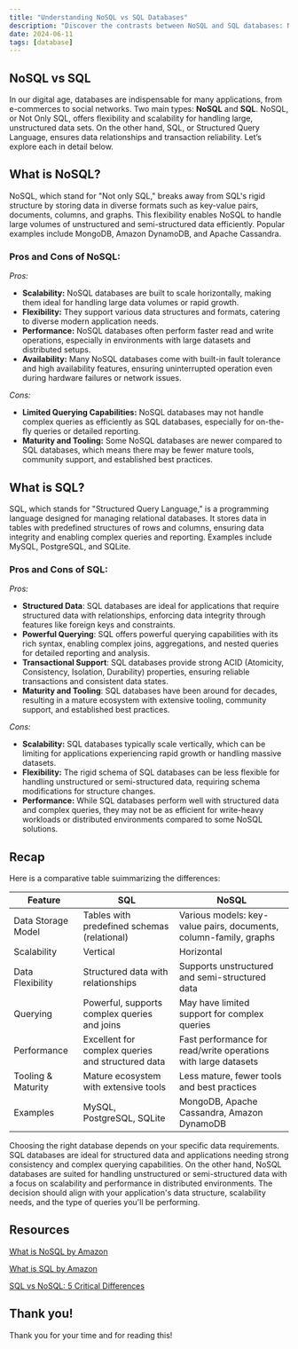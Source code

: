 ```yaml
---
title: "Understanding NoSQL vs SQL Databases"
description: "Discover the contrasts between NoSQL and SQL databases: NoSQL for flexibility and scalability, SQL for relational integrity and transaction reliability."
date: 2024-06-11
tags: [database]
---
```


## NoSQL vs SQL

In our digital age, databases are indispensable for many applications, from e-commerces to social networks. Two main types: **NoSQL** and **SQL**. NoSQL, or Not Only SQL, offers flexibility and scalability for handling large, unstructured data sets. On the other hand, SQL, or Structured Query Language, ensures data relationships and transaction reliability. Let’s explore each in detail below.

## What is NoSQL?

NoSQL, which stand for "Not only SQL," breaks away from SQL's rigid structure by storing data in diverse formats such as key-value pairs, documents, columns, and graphs. This flexibility enables NoSQL to handle large volumes of unstructured and semi-structured data efficiently. Popular examples include MongoDB, Amazon DynamoDB, and Apache Cassandra.

### Pros and Cons of NoSQL:

_Pros:_

- **Scalability:** NoSQL databases are built to scale horizontally, making them ideal for handling large data volumes or rapid growth.
- **Flexibility:** They support various data structures and formats, catering to diverse modern application needs.
- **Performance:** NoSQL databases often perform faster read and write operations, especially in environments with large datasets and distributed setups.
- **Availability:** Many NoSQL databases come with built-in fault tolerance and high availability features, ensuring uninterrupted operation even during hardware failures or network issues.

_Cons:_

- **Limited Querying Capabilities:** NoSQL databases may not handle complex queries as efficiently as SQL databases, especially for on-the-fly queries or detailed reporting.
- **Maturity and Tooling:** Some NoSQL databases are newer compared to SQL databases, which means there may be fewer mature tools, community support, and established best practices.

## What is SQL?

SQL, which stands for "Structured Query Language," is a programming language designed for managing relational databases. It stores data in tables with predefined structures of rows and columns, ensuring data integrity and enabling complex queries and reporting. Examples include MySQL, PostgreSQL, and SQLite.

### Pros and Cons of SQL:

_Pros:_

- **Structured Data**: SQL databases are ideal for applications that require structured data with relationships, enforcing data integrity through features like foreign keys and constraints.
- **Powerful Querying**: SQL offers powerful querying capabilities with its rich syntax, enabling complex joins, aggregations, and nested queries for detailed reporting and analysis.
- **Transactional Support**: SQL databases provide strong ACID (Atomicity, Consistency, Isolation, Durability) properties, ensuring reliable transactions and consistent data states.
- **Maturity and Tooling**: SQL databases have been around for decades, resulting in a mature ecosystem with extensive tooling, community support, and established best practices.

_Cons:_

- **Scalability:** SQL databases typically scale vertically, which can be limiting for applications experiencing rapid growth or handling massive datasets.
- **Flexibility:** The rigid schema of SQL databases can be less flexible for handling unstructured or semi-structured data, requiring schema modifications for structure changes.
- **Performance:** While SQL databases perform well with structured data and complex queries, they may not be as efficient for write-heavy workloads or distributed environments compared to some NoSQL solutions.

## Recap

Here is a comparative table suimmarizing the differences:

| Feature            | SQL                                               | NoSQL                                                             |
| ------------------ | ------------------------------------------------- | ----------------------------------------------------------------- |
| Data Storage Model | Tables with predefined schemas (relational)       | Various models: key-value pairs, documents, column-family, graphs |
| Scalability        | Vertical                                          | Horizontal                                                        |
| Data Flexibility   | Structured data with relationships                | Supports unstructured and semi-structured data                    |
| Querying           | Powerful, supports complex queries and joins      | May have limited support for complex queries                      |
| Performance        | Excellent for complex queries and structured data | Fast performance for read/write operations with large datasets    |
| Tooling & Maturity | Mature ecosystem with extensive tools             | Less mature, fewer tools and best practices                       |
| Examples           | MySQL, PostgreSQL, SQLite                         | MongoDB, Apache Cassandra, Amazon DynamoDB                        |

Choosing the right database depends on your specific data requirements. SQL databases are ideal for structured data and applications needing strong consistency and complex querying capabilities. On the other hand, NoSQL databases are suited for handling unstructured or semi-structured data with a focus on scalability and performance in distributed environments. The decision should align with your application's data structure, scalability needs, and the type of queries you'll be performing.

## Resources

[What is NoSQL by Amazon](https://aws.amazon.com/nosql/)

[What is SQL by Amazon](https://aws.amazon.com/what-is/sql/)

[SQL vs NoSQL: 5 Critical Differences](https://www.integrate.io/blog/the-sql-vs-nosql-difference/)

## Thank you!

Thank you for your time and for reading this!
